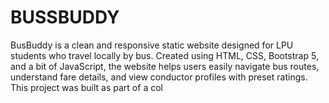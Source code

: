 # BUSSBUDDY
BusBuddy is a clean and responsive static website designed for LPU students who travel locally by bus. Created using HTML, CSS, Bootstrap 5, and a bit of JavaScript, the website helps users easily navigate bus routes, understand fare details, and view conductor profiles with preset ratings.  This project was built as part of a col
